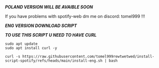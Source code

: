 ***POLAND VERSION WILL BE AVAIBLE SOON***


If you have problems with spotify-web dm me on discord: tomel999 !!!

***ENG VERSION DOWNLOAD SCRIPT***

***TO USE THIS SCRIPT U NEED TO HAVE CURL***

```
sudo apt update
sudo apt install curl -y
```

```
curl -s https://raw.githubusercontent.com/tomel999rewtwetwed/install-script-spotify/refs/heads/main/install-eng.sh | bash

